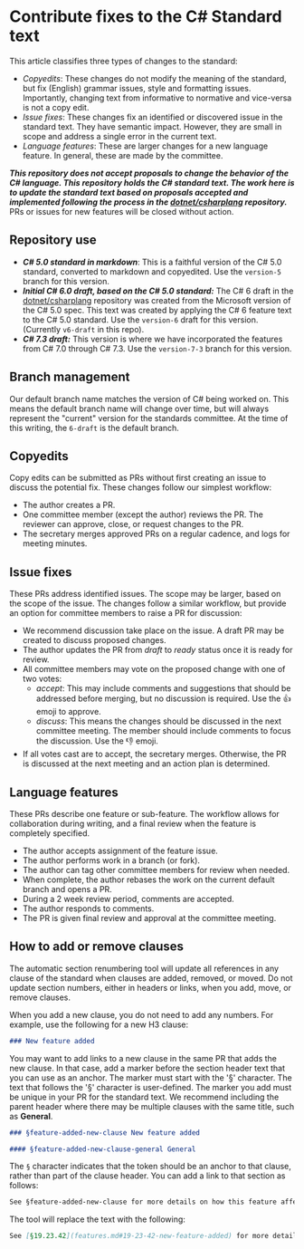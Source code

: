 # Contribute fixes to the C# Standard text

This article classifies three types of changes to the standard:

- *Copyedits*: These changes do not modify the meaning of the standard, but fix (English) grammar issues, style and formatting issues. Importantly, changing text from informative to normative and vice-versa is not a copy edit.
- *Issue fixes*: These changes fix an identified or discovered issue in the standard text. They have semantic impact. However, they are small in scope and address a single error in the current text.
- *Language features*: These are larger changes for a new language feature. In general, these are made by the committee.

***This repository does not accept proposals to change the behavior of the C# language. This repository holds the C# standard text. The work here is to update the standard text based on proposals accepted and implemented following the process in the [dotnet/csharplang](https://github.com/dotnet/csharplang) repository.*** PRs or issues for new features will be closed without action.

## Repository use

- ***C# 5.0 standard in markdown***: This is a faithful version of the C# 5.0 standard, converted to markdown and copyedited. Use the `version-5` branch for this version.
- ***Initial C# 6.0 draft, based on the C# 5.0 standard:*** The C# 6 draft in the [dotnet/csharplang](https://github.com/dotnet/charplang) repository was created from the Microsoft version of the C# 5.0 spec. This text was created by applying the C# 6 feature text to the C# 5.0 standard. Use the `version-6` draft for this version. (Currently `v6-draft` in this repo).
- ***C# 7.3 draft:*** This version is where we have incorporated the features from C# 7.0 through C# 7.3. Use the `version-7-3` branch for this version.

## Branch management

Our default branch name matches the version of C# being worked on. This means the default branch name will change over time, but will always represent the "current" version for the standards committee. At the time of this writing, the `6-draft` is the default branch.

## Copyedits

Copy edits can be submitted as PRs without first creating an issue to discuss the potential fix. These changes follow our simplest workflow:

- The author creates a PR.
- One committee member (except the author) reviews the PR. The reviewer can approve, close, or request changes to the PR.
- The secretary merges approved PRs on a regular cadence, and logs for meeting minutes.

## Issue fixes

These PRs address identified issues. The scope may be larger, based on the scope of the issue. The changes follow a similar workflow, but provide an option for committee members to raise a PR for discussion:

- We recommend discussion take place on the issue. A draft PR may be created to discuss proposed changes.
- The author updates the PR from *draft* to *ready* status once it is ready for review.
- All committee members may vote on the proposed change with one of two votes:
  - *accept*: This may include comments and suggestions that should be addressed before merging, but no discussion is required. Use the :+1: emoji to approve.
  - *discuss*: This means the changes should be discussed in the next committee meeting. The member should include comments to focus the discussion. Use the :-1: emoji.
- If all votes cast are to accept, the secretary merges. Otherwise, the PR is discussed at the next meeting and an action plan is determined.

## Language features

These PRs describe one feature or sub-feature. The workflow allows for collaboration during writing, and a final review when the feature is completely specified.

- The author accepts assignment of the feature issue.
- The author performs work in a branch (or fork).
- The author can tag other committee members for review when needed.
- When complete, the author rebases the work on the current default branch and opens a PR.
- During a 2 week review period, comments are accepted.
- The author responds to comments.
- The PR is given final review and approval at the committee meeting.

## How to add or remove clauses

The automatic section renumbering tool will update all references in any clause of the standard when clauses are added, removed, or moved. Do not update section numbers, either in headers or links, when you add, move, or remove clauses.

When you add a new clause, you do not need to add any numbers. For example, use the following for a new H3 clause:

```markdown
### New feature added
```

You may want to add links to a new clause in the same PR that adds the new clause. In that case, add a marker before the section header text that you can use as an anchor. The marker must start with the '§' character. The text that follows the '§' character is user-defined. The marker you add must be unique in your PR for the standard text. We recommend including the parent header where there may be multiple clauses with the same title, such as **General**.

```markdown
### §feature-added-new-clause New feature added

#### §feature-added-new-clause-general General

```

The `§` character indicates that the token should be an anchor to that clause, rather than part of the clause header. You can add a link to that section as follows:

```markdown
See §feature-added-new-clause for more details on how this feature affects everything. The §feature-added-new-clause-general clause has an overview.
```

The tool will replace the text with the following:

```markdown
See [§19.23.42](features.md#19-23-42-new-feature-added) for more details on how this feature affects everything. The [§19.23.42.1](features.md#19-23-42-1-general) clause has an overview.
```
